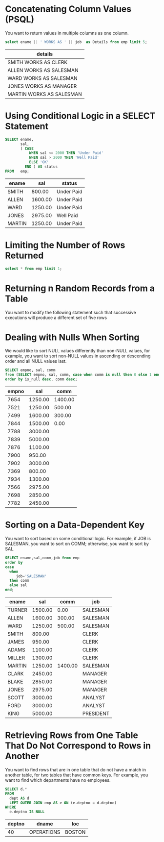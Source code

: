 # Concatenating Column Values (PSQL)
You want to return values in multiple columns as one column.

```sql
select ename || ' WORKS AS ' || job  as Details from emp limit 5;
``` 

|         details          |
|--------------------------|
| SMITH WORKS AS CLERK     |
| ALLEN WORKS AS SALESMAN  |
| WARD WORKS AS SALESMAN   |
| JONES WORKS AS MANAGER   |
| MARTIN WORKS AS SALESMAN |


 # Using Conditional Logic in a SELECT Statement


```sql
SELECT ename,
       sal,
       ( CASE
           WHEN sal <= 2000 THEN 'Under Paid'
           WHEN sal > 2000 THEN 'Well Paid'
           ELSE 'OK'
         END ) AS status
FROM   emp; 
```


| ename  |   sal   |   status   |   
|--------|---------|------------|
| SMITH  |  800.00 | Under Paid |
| ALLEN  | 1600.00 | Under Paid |
| WARD   | 1250.00 | Under Paid |
| JONES  | 2975.00 | Well Paid  |
| MARTIN | 1250.00 | Under Paid |


# Limiting the Number of Rows Returned

```sql
select * from emp limit 1;
```

# Returning n Random Records from a Table
You want to modify the following statement such that successive executions will produce a different set of five rows


# Dealing with Nulls When Sorting
We would like to sort NULL values differently than non-NULL values, for example, you want to sort non-NULL values in ascending or descending order and all NULL values last.

```sql
SELECT empno, sal, comm 
from (SELECT empno, sal, comm, case when comm is null then 0 else 1 end as is_null from emp) X 
order by is_null desc, comm desc;
```


| empno |   sal   |  comm   |
|-------|---------|---------|
|  7654 | 1250.00 | 1400.00|
|  7521 | 1250.00 |  500.00|
|  7499 | 1600.00 |  300.00|
|  7844 | 1500.00 |    0.00|
|  7788 | 3000.00 |        |
|  7839 | 5000.00 |        |
|  7876 | 1100.00 |        |
|  7900 |  950.00 |        |
|  7902 | 3000.00 |        |
|  7369 |  800.00 |        |
|  7934 | 1300.00 |        |
|  7566 | 2975.00 |        |
|  7698 | 2850.00 |        |
|  7782 | 2450.00 |      |


# Sorting on a Data-Dependent Key
You want to sort based on some conditional logic. For example, if JOB is SALESMAN, you want to sort on COMM; otherwise, you want to sort by SAL. 

```sql
SELECT ename,sal,comm,job from emp 
order by 
case 
  when 
     job='SALESMAN' 
  then comm 
  else sal 
end;
```


| ename  |   sal   |  comm   |    job    |
|--------|---------|---------|-----------|
| TURNER | 1500.00 |    0.00 | SALESMAN  |
| ALLEN  | 1600.00 |  300.00 | SALESMAN  |
| WARD   | 1250.00 |  500.00 | SALESMAN  |
| SMITH  |  800.00 |         | CLERK     |
| JAMES  |  950.00 |         | CLERK     |
| ADAMS  | 1100.00 |         | CLERK     |
| MILLER | 1300.00 |         | CLERK     |
| MARTIN | 1250.00 | 1400.00 | SALESMAN  |
| CLARK  | 2450.00 |         | MANAGER   |
| BLAKE  | 2850.00 |         | MANAGER   |
| JONES  | 2975.00 |         | MANAGER   |
| SCOTT  | 3000.00 |         | ANALYST   |
| FORD   | 3000.00 |         | ANALYST   |
| KING   | 5000.00 |         | PRESIDENT | 


# Retrieving Rows from One Table That Do Not Correspond to Rows in Another

You want to find rows that are in one table that do not have a match in another table, for two tables that have common keys. For example, you want to find which departments have no employees.

```sql
SELECT d.* 
FROM 
  dept AS d 
  LEFT OUTER JOIN emp AS e ON (e.deptno = d.deptno) 
WHERE 
  e.deptno IS NULL
```

| deptno |   dname    |  loc   |
|--------|------------|--------|
|     40 | OPERATIONS | BOSTON|

